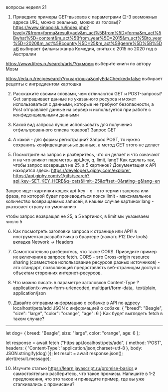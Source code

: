 вопросы
неделя 21
1. Приведите примеры GET-вызовов с параметрами (2-3 возможных адреса URL, можно реальных, можно из головы)? https://www.kinopoisk.ru/index.php?level=7&from=forma&result=adv&m_act%5Bfrom%5D=forma&m_act%5Bwhat%5D=content&m_act%5Bfrom_year%5D=2015&m_act%5Bto_year%5D=2020&m_act%5Bcountry%5D=25&m_act%5Bgenre%5D%5B%5D=6 выбирает фильмы жанра Комедия, снятых с 2015 по 2020 год в Австралии

https://www.litres.ru/search/arts/?q=моем выберите книги по автору Моэм

https://eda.ru/recipesearch?q=картошка&onlyEdaChecked=false выбирает рецепты с ингредиентом картошка

2. Расскажите своими словами, чем отличаются GET и POST-запросы?
Get запрашивает данные из указанного ресурса и может использоваться с данными, которые не требуют безопасности, а Post отправляет данные на сервер и используется при работе с конфиденциальными данными

3. Какой вид запроса лучше использовать для получения отфильтрованного списка товаров?
Запрос GET

4. А какой - для формы регистрации? Запрос POST, тк нужно сохранить конфиденциальные данные, а метод GET этого не делает

5. Посмотрите на запрос и разберитесь, что он делает и что означают и на что влияют параметры api_key, q, limit, lang? Как сделать так, чтобы запрос возвращал не 25, а 5 картинок? Документация к API находится здесь: https://developers.giphy.com/explorer <https://api.giphy.com/v1/gifs/search?api_key=SET_KEY_HERE&q=cats&limit=25&offset=0&rating=g&lang=en>

Запрос ищет картинки кошек
api-key - 
q - это термин запроса или фраза, по которой будет производиться поиск
limit - максимальное количество возвращаемых записей, в нашем случае картинок
lang - указывает страну по умолчанию

чтобы запрос возвращал не 25, а 5 картинок, в limit мы указываем число 5

6. Как посмотреть заголовки запроса к странице или API? в инструментах разработчика в браузере (нажать F12 Dev tools) вкладка Network -> Headers

7. Самостоятельно разберитесь, что такое CORS. Приведите пример их включения в запросе fetch.
CORS - это Cross-origin resource sharing (совместное использование ресурсов разных источников) - это стандарт, позволяющий предоставлять веб-страницам доступ к объектам сторонних интернет-ресурсов.

8. Что можно писать в параметре заголовков Content-Type ? application/x-www-form-urlencoded, multipart/form-data,  text/plain, application/json

9. Давайте отправим информацию о собачке в API по адресу localhost/pets/add JSON с информацией о собаке:
 {
		"breed": "Beagle",
		"size": "large",
		"color": "orange",
		"age": 6
	}
Как будет выглядеть fetch в таком случае?
_________________
let dog= {
breed: "Beagle",
size: "large",
color: "orange",
age: 6
};

let response = await fetch ("https:api.localhost/pets/add", {
method: 'POST',
headers: {
'Content-Type': 'application/json;charset=utf-8
},
body: JSON.stringify(dog)
});
let result = await response.json();
alert(result.message);

10. Изучите статью https://learn.javascript.ru/promise-basics и самостоятельно разберитесь, что такое промисы. Напишите в 1-2 предложения, что это такое и приведите пример, где вы уже сталкивались с промисами?
